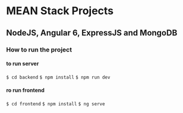 # MEAN Stack Projects 
## NodeJS, Angular 6, ExpressJS and MongoDB

### How to run the project

#### to run server
`$ cd backend`
`$ npm install`
`$ npm run dev`

#### ro run frontend
`$ cd frontend`
`$ npm install`
`$ ng serve`

